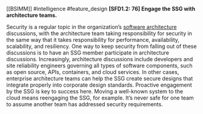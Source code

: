 [[BSIMM]] #intelligence #feature_design
**[SFD1.2: 76] Engage the SSG with architecture teams.**


Security is a regular topic in the organization’s [software architecture](https://www.synopsys.com/software-integrity/software-security-services/software-architecture-design.html) discussions, with the architecture team taking responsibility for security in the same way that it takes responsibility for performance, availability, scalability, and resiliency. One way to keep security from falling out of these discussions is to have an SSG member participate in architecture discussions. Increasingly, architecture discussions include developers and site reliability engineers governing all types of software components, such as open source, APIs, containers, and cloud services. In other cases, enterprise architecture teams can help the SSG create secure designs that integrate properly into corporate design standards. Proactive engagement by the SSG is key to success here. Moving a well-known system to the cloud means reengaging the SSG, for example. It’s never safe for one team to assume another team has addressed security requirements.


 


